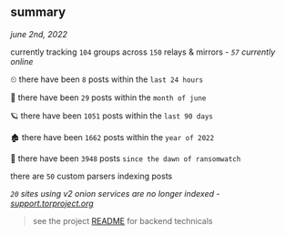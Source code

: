 
## summary
_june 2nd, 2022_

currently tracking `104` groups across `150` relays & mirrors - _`57` currently online_

⏲ there have been `8` posts within the `last 24 hours`

🦈 there have been `29` posts within the `month of june`

🪐 there have been `1051` posts within the `last 90 days`

🏚 there have been `1662` posts within the `year of 2022`

🦕 there have been `3948` posts `since the dawn of ransomwatch`

there are `50` custom parsers indexing posts

_`20` sites using v2 onion services are no longer indexed - [support.torproject.org](https://support.torproject.org/onionservices/v2-deprecation/)_

> see the project [README](https://github.com/joshhighet/ransomwatch#ransomwatch--) for backend technicals
